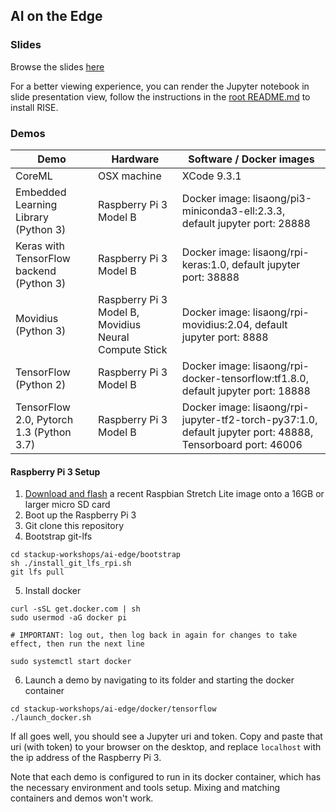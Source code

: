 ## AI on the Edge

### Slides
Browse the slides [here](ai-on-the-edge.ipynb)

For a better viewing experience, you can render the Jupyter notebook in slide presentation view, follow the instructions in the [root README.md](../README.md) to install RISE.

### Demos
|Demo|Hardware|Software / Docker images|
|--|--|--|
|CoreML|OSX machine|XCode 9.3.1|
|Embedded Learning Library (Python 3)|Raspberry Pi 3 Model B|Docker image: lisaong/pi3-miniconda3-ell:2.3.3, default jupyter port: 28888|
|Keras with TensorFlow backend (Python 3)|Raspberry Pi 3 Model B|Docker image: lisaong/rpi-keras:1.0, default jupyter port: 38888|
|Movidius (Python 3)|Raspberry Pi 3 Model B, Movidius Neural Compute Stick|Docker image: lisaong/rpi-movidius:2.04, default jupyter port: 8888|
|TensorFlow (Python 2)|Raspberry Pi 3 Model B|Docker image: lisaong/rpi-docker-tensorflow:tf1.8.0, default jupyter port: 18888|
|TensorFlow 2.0, Pytorch 1.3 (Python 3.7)|Raspberry Pi 3 Model B|Docker image: lisaong/rpi-jupyter-tf2-torch-py37:1.0, default jupyter port: 48888, Tensorboard port: 46006|

#### Raspberry Pi 3 Setup

1. [Download and flash](https://www.raspberrypi.org/downloads/raspbian) a recent Raspbian Stretch Lite image onto a 16GB or larger micro SD card
2. Boot up the Raspberry Pi 3
3. Git clone this repository
4. Bootstrap git-lfs
```
cd stackup-workshops/ai-edge/bootstrap
sh ./install_git_lfs_rpi.sh
git lfs pull
```
5. Install docker
```
curl -sSL get.docker.com | sh
sudo usermod -aG docker pi

# IMPORTANT: log out, then log back in again for changes to take effect, then run the next line

sudo systemctl start docker
```
6. Launch a demo by navigating to its folder and starting the docker container
```
cd stackup-workshops/ai-edge/docker/tensorflow
./launch_docker.sh
```
If all goes well, you should see a Jupyter uri and token. Copy and paste that uri (with token) to your browser on the desktop, and replace `localhost` with the ip address of the Raspberry Pi 3.

Note that each demo is configured to run in its docker container, which has the necessary environment and tools setup. Mixing and matching containers and demos won't work.
